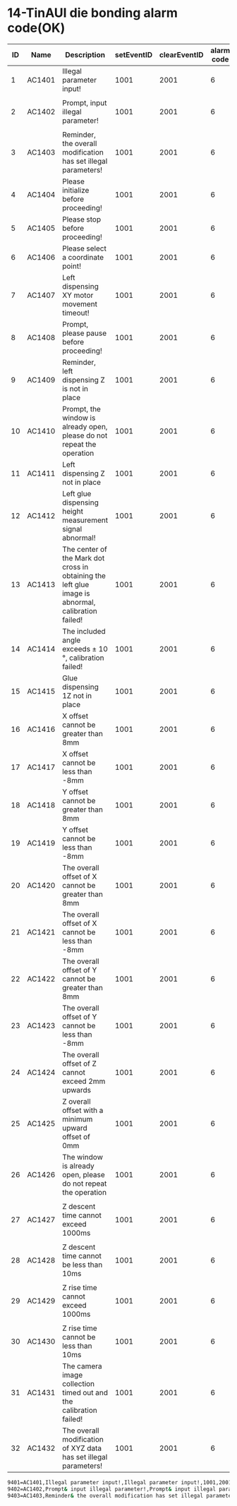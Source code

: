 # 14-TinAUI die bonding alarm code(OK)

| ID   | Name   | Description          | setEventID | clearEventID | alarm code | Text                              |
| ---- | ------ | -------------------- | ---------- | ------------ | ---------- | --------------------------------- |
| 1    | AC1401 | Illegal parameter input!   | 1001 | 2001 | 6 | 输入非法参数！                    |
| 2    | AC1402 | Prompt, input illegal parameter! | 1001 | 2001 | 6 | 提示，输入非法参数！              |
| 3    | AC1403 | Reminder, the overall modification has set illegal parameters! | 1001 | 2001 | 6 | 提示，整体修改设定了非法参数！    |
| 4    | AC1404 | Please initialize before proceeding! | 1001 | 2001 | 6 | 请初始化后在操作！                |
| 5    | AC1405 | Please stop before proceeding! | 1001 | 2001 | 6 | 请停止后在操作！                  |
| 6    | AC1406 | Please select a coordinate point! | 1001 | 2001 | 6 | 请选择坐标点！                    |
| 7    | AC1407 | Left dispensing XY motor movement timeout! | 1001 | 2001 | 6 | 左点胶XY电机运动超时！            |
| 8 | AC1408 | Prompt, please pause before proceeding! | 1001 | 2001 | 6 | 提示，请暂停后在操作！ |
| 9 | AC1409 | Reminder, left dispensing Z is not in place | 1001 | 2001 | 6 | 提示，左点胶Z不在原位 |
| 10 | AC1410 | Prompt, the window is already open, please do not repeat the operation | 1001 | 2001 | 6 | 提示，窗口已打开，请勿重复操作 |
| 11 | AC1411 | Left dispensing Z not in place | 1001 | 2001 | 6 | 左点胶Z不在原位 |
| 12   | AC1412 | Left glue dispensing height measurement signal abnormal!     | 1001       | 2001         | 6          | 左点胶测高信号异常！                         |
| 13   | AC1413 | The center of the Mark dot cross in obtaining the left glue image is abnormal, calibration failed! | 1001       | 2001         | 6          | 获取左点胶图像Mark点十字中心异常，标定失败！ |
| 14   | AC1414 | The included angle exceeds ± 10 °, calibration failed!       | 1001       | 2001         | 6          | 夹角超出±10°，标定失败！                     |
| 15   | AC1415 | Glue dispensing 1Z not in place | 1001 | 2001 | 6 | 点胶1Z不在原位                   |
| 16   | AC1416 | X offset cannot be greater than 8mm | 1001 | 2001 | 6 | X偏移不能大于8mm                  |
| 17   | AC1417 | X offset cannot be less than -8mm | 1001 | 2001 | 6 | X偏移不能小于-8mm                 |
| 18   | AC1418 | Y offset cannot be greater than 8mm | 1001 | 2001 | 6 | Y偏移不能大于8mm                  |
| 19   | AC1419 | Y offset cannot be less than -8mm | 1001 | 2001 | 6 | Y偏移不能小于-8mm                 |
| 20   | AC1420 | The overall offset of X cannot be greater than 8mm | 1001 | 2001 | 6 | X整体偏移不能大于8mm             |
| 21   | AC1421 | The overall offset of X cannot be less than -8mm | 1001 | 2001 | 6 | X整体偏移不能小于-8mm             |
| 22   | AC1422 | The overall offset of Y cannot be greater than 8mm | 1001 | 2001 | 6 | Y整体偏移不能大于8mm             |
| 23   | AC1423 | The overall offset of Y cannot be less than -8mm | 1001 | 2001 | 6 | Y整体偏移不能小于-8mm             |
| 24   | AC1424 | The overall offset of Z cannot exceed 2mm upwards | 1001 | 2001 | 6 | Z整体偏移向上不能大于2mm          |
| 25   | AC1425 | Z overall offset with a minimum upward offset of 0mm | 1001 | 2001 | 6 | Z整体偏移向上偏移最小0mm          |
| 26   | AC1426 | The window is already open, please do not repeat the operation | 1001 | 2001 | 6 | 窗口已打开，请勿重复操作           |
| 27   | AC1427 | Z descent time cannot exceed 1000ms | 1001 | 2001 | 6 | Z下降时间不能大于1000ms           |
| 28   | AC1428 | Z descent time cannot be less than 10ms | 1001 | 2001 | 6 | Z下降时间不能小于10ms            |
| 29   | AC1429 | Z rise time cannot exceed 1000ms | 1001 | 2001 | 6 | Z上升时间不能大于1000ms           |
| 30   | AC1430 | Z rise time cannot be less than 10ms | 1001 | 2001 | 6 | Z上升时间不能小于10ms            |
| 31 | AC1431 | The camera image collection timed out and the calibration failed! | 1001 | 2001 | 6 | 相机采集图片超时，标定失败！ |
| 32   | AC1432 | The overall modification of XYZ data has set illegal parameters! | 1001 | 2001 | 6 | XYZ数据整体修改设定了非法参数！  |




```sh
9401=AC1401,Illegal parameter input!,Illegal parameter input!,1001,2001,6,
9402=AC1402,Prompt& input illegal parameter!,Prompt& input illegal parameter!,1001,2001,6,
9403=AC1403,Reminder& the overall modification has set illegal parameters!,Reminder& the overall modification has set illegal parameters!,1001,2001,6,

```